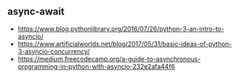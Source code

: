 ## async-await

- https://www.blog.pythonlibrary.org/2016/07/26/python-3-an-intro-to-asyncio/
- https://www.artificialworlds.net/blog/2017/05/31/basic-ideas-of-python-3-asyncio-concurrency/
- https://medium.freecodecamp.org/a-guide-to-asynchronous-programming-in-python-with-asyncio-232e2afa44f6
